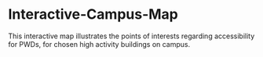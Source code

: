 # Interactive-Campus-Map
This interactive map illustrates the points of interests regarding accessibility for PWDs, for chosen high activity buildings on campus.
